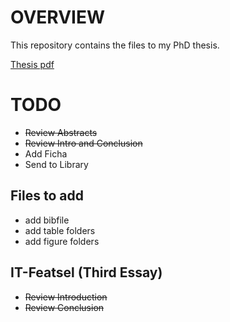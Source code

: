 # OVERVIEW

This repository contains the files to my PhD thesis.

[Thesis pdf](00_tese.pdf)

# TODO
- ~~Review Abstracts~~
- ~~Review Intro and Conclusion~~
- Add Ficha
- Send to Library 

## Files to add 
- add bibfile
- add table folders
- add figure folders

## IT-Featsel (Third Essay)
- ~~Review Introduction~~
- ~~Review Conclusion~~




